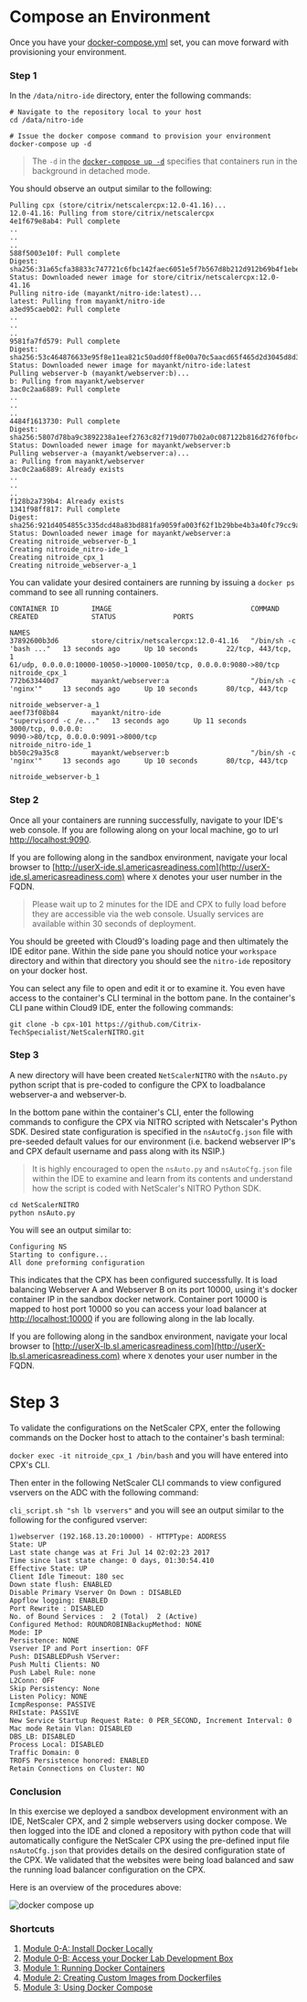 # Compose an Environment

Once you have your [docker-compose.yml](../Exercise-1/scripts/docker-compose.yml) set, you can move forward with provisioning your environment.

### Step 1

In the `/data/nitro-ide` directory, enter the following commands:

```
# Navigate to the repository local to your host
cd /data/nitro-ide

# Issue the docker compose command to provision your environment
docker-compose up -d
```
  > The `-d` in the [`docker-compose up -d`](https://docs.docker.com/compose/reference/up/) specifies that containers run in the background in detached mode.

You should observe an output similar to the following:

```
Pulling cpx (store/citrix/netscalercpx:12.0-41.16)...
12.0-41.16: Pulling from store/citrix/netscalercpx
4e1f679e8ab4: Pull complete
..
..
..
588f5003e10f: Pull complete
Digest: sha256:31a65cfa38833c747721c6fbc142faec6051e5f7b567d8b212d912b69b4f1ebe
Status: Downloaded newer image for store/citrix/netscalercpx:12.0-41.16
Pulling nitro-ide (mayankt/nitro-ide:latest)...
latest: Pulling from mayankt/nitro-ide
a3ed95caeb02: Pull complete
..
..
..
9581fa7fd579: Pull complete
Digest: sha256:53c464876633e95f8e11ea821c50add0ff8e00a70c5aacd65f465d2d3045d8d3
Status: Downloaded newer image for mayankt/nitro-ide:latest
Pulling webserver-b (mayankt/webserver:b)...
b: Pulling from mayankt/webserver
3ac0c2aa6889: Pull complete
..
..
..
4484f1613730: Pull complete
Digest: sha256:5807d78ba9c3892238a1eef2763c82f719d077b02a0c087122b816d276f0fbc4
Status: Downloaded newer image for mayankt/webserver:b
Pulling webserver-a (mayankt/webserver:a)...
a: Pulling from mayankt/webserver
3ac0c2aa6889: Already exists
..
..
..
f128b2a739b4: Already exists
1341f98ff817: Pull complete
Digest: sha256:921d4054855c335dcd48a83bd881fa9059fa003f62f1b29bbe4b3a40fc79cc9a
Status: Downloaded newer image for mayankt/webserver:a
Creating nitroide_webserver-b_1
Creating nitroide_nitro-ide_1
Creating nitroide_cpx_1
Creating nitroide_webserver-a_1
```
You can validate your desired containers are running by issuing a `docker ps` command to see all running containers.  

```
CONTAINER ID        IMAGE                                  COMMAND                  CREATED             STATUS              PORTS             
                                                                     NAMES
37892600b3d6        store/citrix/netscalercpx:12.0-41.16   "/bin/sh -c 'bash ..."   13 seconds ago      Up 10 seconds       22/tcp, 443/tcp, 1
61/udp, 0.0.0.0:10000-10050->10000-10050/tcp, 0.0.0.0:9080->80/tcp   nitroide_cpx_1
772b633440d7        mayankt/webserver:a                    "/bin/sh -c 'nginx'"     13 seconds ago      Up 10 seconds       80/tcp, 443/tcp   
                                                                     nitroide_webserver-a_1
aeef73f08b84        mayankt/nitro-ide                      "supervisord -c /e..."   13 seconds ago      Up 11 seconds       3000/tcp, 0.0.0.0:
9090->80/tcp, 0.0.0.0:9091->8000/tcp                                 nitroide_nitro-ide_1
bb50c29a35c8        mayankt/webserver:b                    "/bin/sh -c 'nginx'"     13 seconds ago      Up 10 seconds       80/tcp, 443/tcp   
                                                                     nitroide_webserver-b_1
```

### Step 2

Once all your containers are running successfully, navigate to your IDE's web console. If you are following along on your local machine, go to url [http://localhost:9090](http://localhost:9090).

If you are following along in the sandbox environment, navigate your local browser to [http://userX-ide.sl.americasreadiness.com](http://userX-ide.sl.americasreadiness.com) where `X` denotes your user number in the FQDN.

  >Please wait up to 2 minutes for the IDE and CPX to fully load before they are accessible via the web console. Usually services are available within 30 seconds of deployment.

You should be greeted with Cloud9's loading page and then ultimately the IDE editor pane. Within the side pane you should notice your `workspace` directory and within that directory you should see the `nitro-ide` repository on your docker host.

You can select any file to open and edit it or to examine it. You even have access to the container's CLI terminal in the bottom pane. In the container's CLI pane within Cloud9 IDE, enter the following commands:

```
git clone -b cpx-101 https://github.com/Citrix-TechSpecialist/NetScalerNITRO.git
```

### Step 3

A new directory will have been created `NetScalerNITRO` with the `nsAuto.py` python script that is pre-coded to configure the CPX to loadbalance webserver-a and webserver-b.

In the bottom pane within the container's CLI, enter the following commands to configure the CPX via NITRO scripted with Netscaler's Python SDK. Desired state configuration is specified in the `nsAutoCfg.json` file with pre-seeded default values for our environment (i.e. backend webserver IP's and CPX default username and pass along with its NSIP.)

  >It is highly encouraged to open the `nsAuto.py` and `nsAutoCfg.json` file within the IDE to examine and learn from its contents and understand how the script is coded with NetScaler's NITRO Python SDK.

```
cd NetScalerNITRO
python nsAuto.py
```

You will see an output similar to:

```
Configuring NS
Starting to configure...
All done preforming configuration
```

This indicates that the CPX has been configured successfully. It is load balancing Webserver A and Webserver B on its port 10000, using it's docker container IP in the sandbox docker network. Container port 10000 is mapped to host port 10000 so you can access your load balancer at [http://localhost:10000](http://localhost:10000) if you are following along in the lab locally.

If you are following along in the sandbox environment, navigate your local browser to [http://userX-lb.sl.americasreadiness.com](http://userX-lb.sl.americasreadiness.com) where `X` denotes your user number in the FQDN.

# Step 3

To validate the configurations on the NetScaler CPX, enter the following commands on the Docker host to attach to the container's bash terminal:

`docker exec -it nitroide_cpx_1 /bin/bash` and you will have entered into CPX's CLI.

Then enter in the following NetScaler CLI commands to view configured vservers on the ADC with the following command:

`cli_script.sh "sh lb vservers"` and you will see an output similar to the following for the configured vserver:

```
1)webserver (192.168.13.20:10000) - HTTPType: ADDRESS
State: UP
Last state change was at Fri Jul 14 02:02:23 2017
Time since last state change: 0 days, 01:30:54.410
Effective State: UP
Client Idle Timeout: 180 sec
Down state flush: ENABLED
Disable Primary Vserver On Down : DISABLED
Appflow logging: ENABLED
Port Rewrite : DISABLED
No. of Bound Services :  2 (Total)  2 (Active)
Configured Method: ROUNDROBINBackupMethod: NONE
Mode: IP
Persistence: NONE
Vserver IP and Port insertion: OFF
Push: DISABLEDPush VServer:
Push Multi Clients: NO
Push Label Rule: none
L2Conn: OFF
Skip Persistency: None
Listen Policy: NONE
IcmpResponse: PASSIVE
RHIstate: PASSIVE
New Service Startup Request Rate: 0 PER_SECOND, Increment Interval: 0
Mac mode Retain Vlan: DISABLED
DBS_LB: DISABLED
Process Local: DISABLED
Traffic Domain: 0
TROFS Persistence honored: ENABLED
Retain Connections on Cluster: NO
```

### Conclusion

In this exercise we deployed a sandbox development environment with an IDE, NetScaler CPX, and 2 simple webservers using docker compose. We then logged into the IDE and cloned a repository with python code that will automatically configure the NetScaler CPX using the pre-defined input file `nsAutoCfg.json` that provides details on the desired configuration state of the CPX. We validated that the websites were being load balanced and saw the running load balancer configuration on the CPX.

Here is an overview of the procedures above:

![docker compose up](./images/docker-compose-up.gif)

### Shortcuts

1. [Module 0-A: Install Docker Locally](https://hub.docker.com/?next=https%3A%2F%2Fhub.docker.com%2F)
2. [Module 0-B: Access your Docker Lab Development Box](../../Module-0)
2. [Module 1: Running Docker Containers](../../Module-1)
3. [Module 2: Creating Custom Images from Dockerfiles](../../Module-2)
4. [Module 3: Using Docker Compose](../../Module-3)
